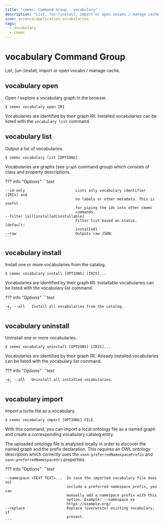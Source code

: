```yaml
---
title: "cmemc: Command Group - vocabulary"
description: "List, (un-)install, import or open vocabs / manage cache."
icon: eccenca/application-vocabularies
tags:
  - Vocabulary
  - cmemc
---
```

# vocabulary Command Group
<!-- This file was generated - DO NOT CHANGE IT MANUALLY -->

List, (un-)install, import or open vocabs / manage cache.


## vocabulary open

Open / explore a vocabulary graph in the browser.

```shell-session title="Usage"
$ cmemc vocabulary open IRI
```




Vocabularies are identified by their graph IRI. Installed vocabularies can be listed with the `vocabulary list` command.



## vocabulary list

Output a list of vocabularies.

```shell-session title="Usage"
$ cmemc vocabulary list [OPTIONS]
```




Vocabularies are graphs (see `graph` command group) which consists of class and property descriptions.



??? info "Options"
    ```text

    --id-only                       Lists only vocabulary identifier (IRIs) and
                                    no labels or other metadata. This is useful
                                    for piping the ids into other cmemc
                                    commands.
    --filter [all|installed|installable]
                                    Filter list based on status.  [default:
                                    installed]
    --raw                           Outputs raw JSON.
    ```

## vocabulary install

Install one or more vocabularies from the catalog.

```shell-session title="Usage"
$ cmemc vocabulary install [OPTIONS] [IRIS]...
```




Vocabularies are identified by their graph IRI. Installable vocabularies can be listed with the vocabulary list command.



??? info "Options"
    ```text

    -a, --all   Install all vocabularies from the catalog.
    ```

## vocabulary uninstall

Uninstall one or more vocabularies.

```shell-session title="Usage"
$ cmemc vocabulary uninstall [OPTIONS] [IRIS]...
```




Vocabularies are identified by their graph IRI. Already installed vocabularies can be listed with the vocabulary list command.



??? info "Options"
    ```text

    -a, --all   Uninstall all installed vocabularies.
    ```

## vocabulary import

Import a turtle file as a vocabulary.

```shell-session title="Usage"
$ cmemc vocabulary import [OPTIONS] FILE
```




With this command, you can import a local ontology file as a named graph and create a corresponding vocabulary catalog entry.

The uploaded ontology file is analysed locally in order to discover the named graph and the prefix declaration. This requires an OWL ontology description which correctly uses the `vann:preferredNamespacePrefix` and `vann:preferredNamespaceUri` properties.



??? info "Options"
    ```text

    --namespace <TEXT TEXT>...  In case the imported vocabulary file does not
                                include a preferred namespace prefix, you can
                                manually add a namespace prefix with this
                                option. Example: --namespace ex
                                https://example.org/
    --replace                   Replace (overwrite) existing vocabulary, if
                                present.
    ```

